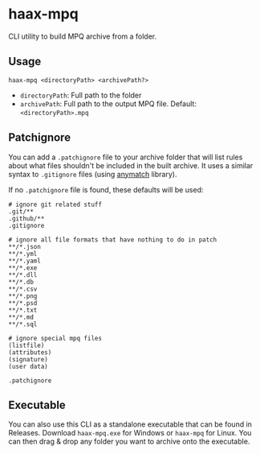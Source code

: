 # haax-mpq

CLI utility to build MPQ archive from a folder.

## Usage

```
haax-mpq <directoryPath> <archivePath?>
```

- `directoryPath`: Full path to the folder
- `archivePath`: Full path to the output MPQ file. Default: `<directoryPath>.mpq`

## Patchignore

You can add a `.patchignore` file to your archive folder that will list rules about what files shouldn't be included in the built archive. It uses a similar syntax to `.gitignore` files (using [anymatch](https://github.com/micromatch/anymatch) library).

If no `.patchignore` file is found, these defaults will be used:

```
# ignore git related stuff
.git/**
.github/**
.gitignore

# ignore all file formats that have nothing to do in patch
**/*.json
**/*.yml
**/*.yaml
**/*.exe
**/*.dll
**/*.db
**/*.csv
**/*.png
**/*.psd
**/*.txt
**/*.md
**/*.sql

# ignore special mpq files
(listfile)
(attributes)
(signature)
(user data)

.patchignore
```

## Executable

You can also use this CLI as a standalone executable that can be found in Releases. Download `haax-mpq.exe` for Windows or `haax-mpq` for Linux. You can then drag & drop any folder you want to archive onto the executable.
